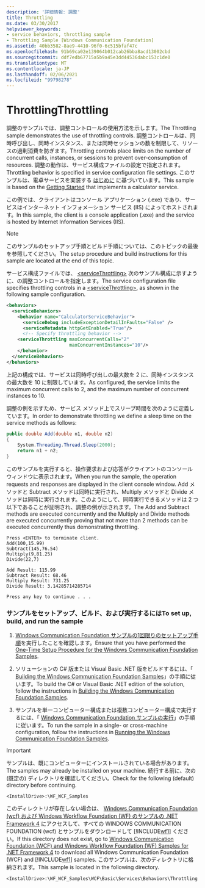 ```yaml
---
description: '詳細情報: 調整'
title: Throttling
ms.date: 03/30/2017
helpviewer_keywords:
- service behaviors, throttling sample
- Throttling Sample [Windows Communication Foundation]
ms.assetid: 40bb3582-8ae9-4410-96f0-6c515bfaf47c
ms.openlocfilehash: 91b69ca02e139064b012cab26bba8acd13002cbd
ms.sourcegitcommit: ddf7edb67715a5b9a45e3dd44536dabc153c1de0
ms.translationtype: MT
ms.contentlocale: ja-JP
ms.lasthandoff: 02/06/2021
ms.locfileid: "99798278"
---
```

# <a name="throttling"></a><span data-ttu-id="1084b-103">Throttling</span><span class="sxs-lookup"><span data-stu-id="1084b-103">Throttling</span></span>

<span data-ttu-id="1084b-104">調整のサンプルでは、調整コントロールの使用方法を示します。</span><span class="sxs-lookup"><span data-stu-id="1084b-104">The Throttling sample demonstrates the use of throttling controls.</span></span> <span data-ttu-id="1084b-105">調整コントロールは、同時呼び出し、同時インスタンス、または同時セッションの数を制限して、リソースの過剰消費を防ぎます。</span><span class="sxs-lookup"><span data-stu-id="1084b-105">Throttling controls place limits on the number of concurrent calls, instances, or sessions to prevent over-consumption of resources.</span></span> <span data-ttu-id="1084b-106">調整の動作は、サービス構成ファイルの設定で指定されます。</span><span class="sxs-lookup"><span data-stu-id="1084b-106">Throttling behavior is specified in service configuration file settings.</span></span> <span data-ttu-id="1084b-107">このサンプルは、電卓サービスを実装する [はじめに](getting-started-sample.md) に基づいています。</span><span class="sxs-lookup"><span data-stu-id="1084b-107">This sample is based on the [Getting Started](getting-started-sample.md) that implements a calculator service.</span></span>  
  
 <span data-ttu-id="1084b-108">この例では、クライアントはコンソール アプリケーション (.exe) であり、サービスはインターネット インフォメーション サービス (IIS) によってホストされます。</span><span class="sxs-lookup"><span data-stu-id="1084b-108">In this sample, the client is a console application (.exe) and the service is hosted by Internet Information Services (IIS).</span></span>  
  
> [!NOTE]
> <span data-ttu-id="1084b-109">このサンプルのセットアップ手順とビルド手順については、このトピックの最後を参照してください。</span><span class="sxs-lookup"><span data-stu-id="1084b-109">The setup procedure and build instructions for this sample are located at the end of this topic.</span></span>  
  
 <span data-ttu-id="1084b-110">サービス構成ファイルでは、 [\<serviceThrottling>](../../configure-apps/file-schema/wcf/servicethrottling.md) 次のサンプル構成に示すように、の調整コントロールを指定します。</span><span class="sxs-lookup"><span data-stu-id="1084b-110">The service configuration file specifies throttling controls in a [\<serviceThrottling>](../../configure-apps/file-schema/wcf/servicethrottling.md), as shown in the following sample configuration.</span></span>  
  
```xml  
<behaviors>  
  <serviceBehaviors>  
    <behavior name="CalculatorServiceBehavior">  
      <serviceDebug includeExceptionDetailInFaults="False" />  
      <serviceMetadata httpGetEnabled="True"/>  
      <!-- Specify throttling behavior -->  
    <serviceThrottling maxConcurrentCalls="2"  
                       maxConcurrentInstances="10"/>  
    </behavior>  
  </serviceBehaviors>  
</behaviors>  
```  
  
 <span data-ttu-id="1084b-111">上記の構成では、サービスは同時呼び出しの最大数を 2 に、同時インスタンスの最大数を 10 に制限しています。</span><span class="sxs-lookup"><span data-stu-id="1084b-111">As configured, the service limits the maximum concurrent calls to 2, and the maximum number of concurrent instances to 10.</span></span>  
  
 <span data-ttu-id="1084b-112">調整の例を示すため、サービス メソッド上でスリープ時間を次のように定義しています。</span><span class="sxs-lookup"><span data-stu-id="1084b-112">In order to demonstrate throttling we define a sleep time on the service methods as follows:</span></span>  
  
```csharp
public double Add(double n1, double n2)  
{  
    System.Threading.Thread.Sleep(2000);  
    return n1 + n2;  
}  
```  
  
 <span data-ttu-id="1084b-113">このサンプルを実行すると、操作要求および応答がクライアントのコンソール ウィンドウに表示されます。</span><span class="sxs-lookup"><span data-stu-id="1084b-113">When you run the sample, the operation requests and responses are displayed in the client console window.</span></span> <span data-ttu-id="1084b-114">Add メソッドと Subtract メソッドは同時に実行され、Multiply メソッドと Divide メソッドは同時に実行されます。このようにして、同時実行できるメソッドは 2 つ以下であることが証明され、調整の例が示されます。</span><span class="sxs-lookup"><span data-stu-id="1084b-114">The Add and Subtract methods are executed concurrently and the Multiply and Divide methods are executed concurrently proving that not more than 2 methods can be executed concurrently thus demonstrating throttling.</span></span>  
  
```console  
Press <ENTER> to terminate client.  
Add(100,15.99)  
Subtract(145,76.54)  
Multiply(9,81.25)  
Divide(22,7)  
  
Add Result: 115.99  
Subtract Result: 68.46  
Multiply Result: 731.25  
Divide Result: 3.14285714285714  
  
Press any key to continue . . .  
```  
  
### <a name="to-set-up-build-and-run-the-sample"></a><span data-ttu-id="1084b-115">サンプルをセットアップ、ビルド、および実行するには</span><span class="sxs-lookup"><span data-stu-id="1084b-115">To set up, build, and run the sample</span></span>  
  
1. <span data-ttu-id="1084b-116">[Windows Communication Foundation サンプルの1回限りのセットアップ手順](one-time-setup-procedure-for-the-wcf-samples.md)を実行したことを確認します。</span><span class="sxs-lookup"><span data-stu-id="1084b-116">Ensure that you have performed the [One-Time Setup Procedure for the Windows Communication Foundation Samples](one-time-setup-procedure-for-the-wcf-samples.md).</span></span>  
  
2. <span data-ttu-id="1084b-117">ソリューションの C# 版または Visual Basic .NET 版をビルドするには、「 [Building the Windows Communication Foundation Samples](building-the-samples.md)」の手順に従います。</span><span class="sxs-lookup"><span data-stu-id="1084b-117">To build the C# or Visual Basic .NET edition of the solution, follow the instructions in [Building the Windows Communication Foundation Samples](building-the-samples.md).</span></span>  
  
3. <span data-ttu-id="1084b-118">サンプルを単一コンピューター構成または複数コンピューター構成で実行するには、「 [Windows Communication Foundation サンプルの実行](running-the-samples.md)」の手順に従います。</span><span class="sxs-lookup"><span data-stu-id="1084b-118">To run the sample in a single- or cross-machine configuration, follow the instructions in [Running the Windows Communication Foundation Samples](running-the-samples.md).</span></span>  
  
> [!IMPORTANT]
> <span data-ttu-id="1084b-119">サンプルは、既にコンピューターにインストールされている場合があります。</span><span class="sxs-lookup"><span data-stu-id="1084b-119">The samples may already be installed on your machine.</span></span> <span data-ttu-id="1084b-120">続行する前に、次の (既定の) ディレクトリを確認してください。</span><span class="sxs-lookup"><span data-stu-id="1084b-120">Check for the following (default) directory before continuing.</span></span>  
>
> `<InstallDrive>:\WF_WCF_Samples`  
>
> <span data-ttu-id="1084b-121">このディレクトリが存在しない場合は、 [Windows Communication Foundation (wcf) および Windows Workflow Foundation (WF) のサンプルの .NET Framework 4](https://www.microsoft.com/download/details.aspx?id=21459) にアクセスして、すべての WINDOWS COMMUNICATION FOUNDATION (wcf) とサンプルをダウンロードして [!INCLUDE[wf1](../../../../includes/wf1-md.md)] ください。</span><span class="sxs-lookup"><span data-stu-id="1084b-121">If this directory does not exist, go to [Windows Communication Foundation (WCF) and Windows Workflow Foundation (WF) Samples for .NET Framework 4](https://www.microsoft.com/download/details.aspx?id=21459) to download all Windows Communication Foundation (WCF) and [!INCLUDE[wf1](../../../../includes/wf1-md.md)] samples.</span></span> <span data-ttu-id="1084b-122">このサンプルは、次のディレクトリに格納されます。</span><span class="sxs-lookup"><span data-stu-id="1084b-122">This sample is located in the following directory.</span></span>  
>
> `<InstallDrive>:\WF_WCF_Samples\WCF\Basic\Services\Behaviors\Throttling`  
